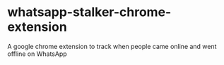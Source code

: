 # whatsapp-stalker-chrome-extension
A google chrome  extension to track when people came online and went offline on WhatsApp
